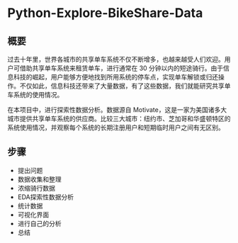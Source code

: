 
# Python-Explore-BikeShare-Data

## 概要

过去十年里，世界各城市的共享单车系统不仅不断增多，也越来越受人们欢迎。用户可借助共享单车系统来租赁单车，进行通常在 30 分钟以内的短途骑行。由于信息科技的崛起，用户能够方便地找到所用系统的停车点，实现单车解锁或归还操作。不仅如此，信息科技还带来了大量数据，有了这些数据，我们就能研究共享单车系统的使用情况。

在本项目中，进行探索性数据分析。数据源自 Motivate，这是一家为美国诸多大城市提供共享单车系统的供应商。比较三大城市：纽约市、芝加哥和华盛顿特区的系统使用情况，并观察每个系统的长期注册用户和短期临时用户之间有无区别。


## 步骤
+ 提出问题
+ 数据收集和整理
+ 浓缩骑行数据
+ EDA探索性数据分析
+ 统计数据
+ 可视化界面
+ 进行自己的分析
+ 总结
